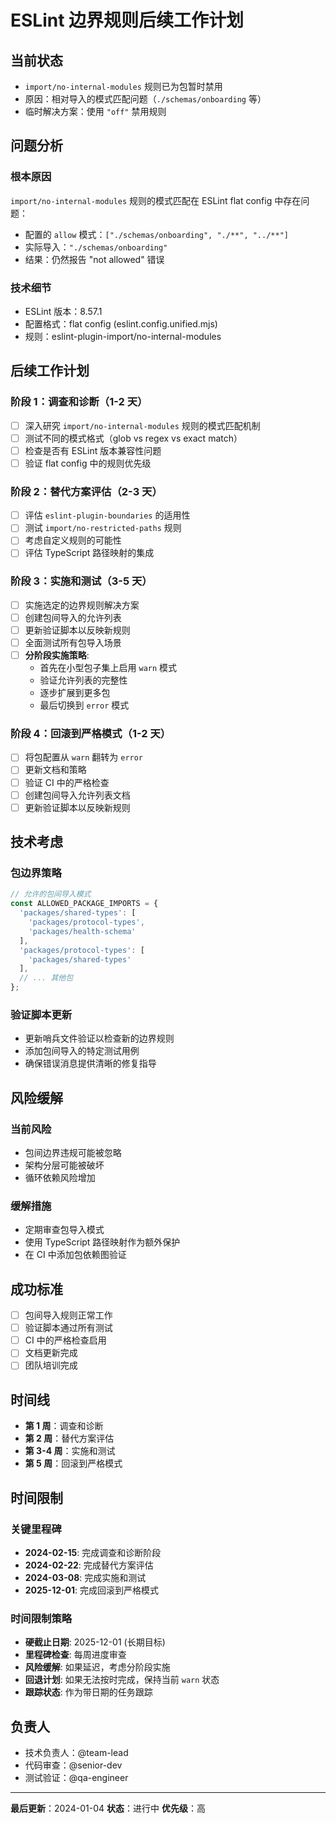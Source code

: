# ESLint 边界规则后续工作计划

## 当前状态

- `import/no-internal-modules` 规则已为包暂时禁用
- 原因：相对导入的模式匹配问题（`./schemas/onboarding` 等）
- 临时解决方案：使用 `"off"` 禁用规则

## 问题分析

### 根本原因
`import/no-internal-modules` 规则的模式匹配在 ESLint flat config 中存在问题：
- 配置的 `allow` 模式：`["./schemas/onboarding", "./**", "../**"]`
- 实际导入：`"./schemas/onboarding"`
- 结果：仍然报告 "not allowed" 错误

### 技术细节
- ESLint 版本：8.57.1
- 配置格式：flat config (eslint.config.unified.mjs)
- 规则：eslint-plugin-import/no-internal-modules

## 后续工作计划

### 阶段 1：调查和诊断（1-2 天）
- [ ] 深入研究 `import/no-internal-modules` 规则的模式匹配机制
- [ ] 测试不同的模式格式（glob vs regex vs exact match）
- [ ] 检查是否有 ESLint 版本兼容性问题
- [ ] 验证 flat config 中的规则优先级

### 阶段 2：替代方案评估（2-3 天）
- [ ] 评估 `eslint-plugin-boundaries` 的适用性
- [ ] 测试 `import/no-restricted-paths` 规则
- [ ] 考虑自定义规则的可能性
- [ ] 评估 TypeScript 路径映射的集成

### 阶段 3：实施和测试（3-5 天）
- [ ] 实施选定的边界规则解决方案
- [ ] 创建包间导入的允许列表
- [ ] 更新验证脚本以反映新规则
- [ ] 全面测试所有包导入场景
- [ ] **分阶段实施策略**:
  - 首先在小型包子集上启用 `warn` 模式
  - 验证允许列表的完整性
  - 逐步扩展到更多包
  - 最后切换到 `error` 模式

### 阶段 4：回滚到严格模式（1-2 天）
- [ ] 将包配置从 `warn` 翻转为 `error`
- [ ] 更新文档和策略
- [ ] 验证 CI 中的严格检查
- [ ] 创建包间导入允许列表文档
- [ ] 更新验证脚本以反映新规则

## 技术考虑

### 包边界策略
```typescript
// 允许的包间导入模式
const ALLOWED_PACKAGE_IMPORTS = {
  'packages/shared-types': [
    'packages/protocol-types',
    'packages/health-schema'
  ],
  'packages/protocol-types': [
    'packages/shared-types'
  ],
  // ... 其他包
};
```

### 验证脚本更新
- 更新哨兵文件验证以检查新的边界规则
- 添加包间导入的特定测试用例
- 确保错误消息提供清晰的修复指导

## 风险缓解

### 当前风险
- 包间边界违规可能被忽略
- 架构分层可能被破坏
- 循环依赖风险增加

### 缓解措施
- 定期审查包导入模式
- 使用 TypeScript 路径映射作为额外保护
- 在 CI 中添加包依赖图验证

## 成功标准

- [ ] 包间导入规则正常工作
- [ ] 验证脚本通过所有测试
- [ ] CI 中的严格检查启用
- [ ] 文档更新完成
- [ ] 团队培训完成

## 时间线

- **第 1 周**：调查和诊断
- **第 2 周**：替代方案评估
- **第 3-4 周**：实施和测试
- **第 5 周**：回滚到严格模式

## 时间限制

### 关键里程碑
- **2024-02-15**: 完成调查和诊断阶段
- **2024-02-22**: 完成替代方案评估
- **2024-03-08**: 完成实施和测试
- **2025-12-01**: 完成回滚到严格模式

### 时间限制策略
- **硬截止日期**: 2025-12-01 (长期目标)
- **里程碑检查**: 每周进度审查
- **风险缓解**: 如果延迟，考虑分阶段实施
- **回退计划**: 如果无法按时完成，保持当前 `warn` 状态
- **跟踪状态**: 作为带日期的任务跟踪

## 负责人

- 技术负责人：@team-lead
- 代码审查：@senior-dev
- 测试验证：@qa-engineer

---

**最后更新**：2024-01-04
**状态**：进行中
**优先级**：高
